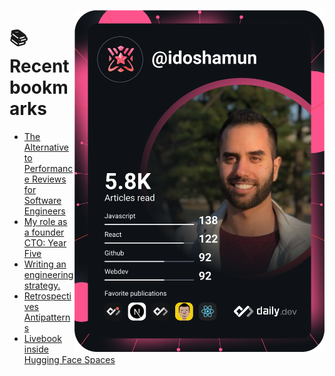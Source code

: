 <a href="https://app.daily.dev/idoshamun"><img src="https://raw.githubusercontent.com/idoshamun/idoshamun/devcard/devcard.svg" align='right' width="400" alt="Ido Shamun's Dev Card"/></a>

# 📚 Recent bookmarks
<!-- BOOKMARKS:START -->
- [The Alternative to Performance Reviews for Software Engineers](https://app.daily.dev/posts/ifoqKnBwi?utm_source=rss&utm_medium=bookmarks&utm_campaign=28849d86070e4c099c877ab6837c61f0)
- [My role as a founder CTO: Year Five](https://app.daily.dev/posts/T1oBAYRSR?utm_source=rss&utm_medium=bookmarks&utm_campaign=28849d86070e4c099c877ab6837c61f0)
- [Writing an engineering strategy.](https://app.daily.dev/posts/YnxnrfKrt?utm_source=rss&utm_medium=bookmarks&utm_campaign=28849d86070e4c099c877ab6837c61f0)
- [Retrospectives Antipatterns](https://app.daily.dev/posts/CuSQsoAwE?utm_source=rss&utm_medium=bookmarks&utm_campaign=28849d86070e4c099c877ab6837c61f0)
- [Livebook inside Hugging Face Spaces](https://app.daily.dev/posts/Emrk7MxEv?utm_source=rss&utm_medium=bookmarks&utm_campaign=28849d86070e4c099c877ab6837c61f0)
<!-- BOOKMARKS:END -->
